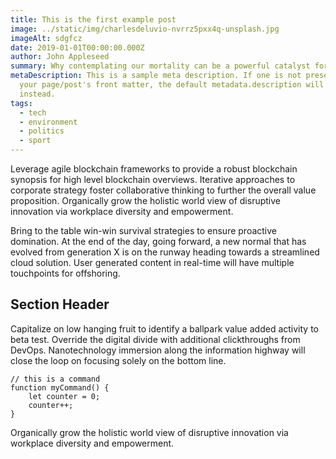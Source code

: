 ```yaml
---
title: This is the first example post
image: ../static/img/charlesdeluvio-nvrrz5pxx4q-unsplash.jpg
imageAlt: sdgfcz
date: 2019-01-01T00:00:00.000Z
author: John Appleseed
summary: Why contemplating our mortality can be a powerful catalyst for change
metaDescription: This is a sample meta description. If one is not present in
  your page/post's front matter, the default metadata.description will be used
  instead.
tags:
  - tech
  - environment
  - politics
  - sport
---
```


Leverage agile blockchain frameworks to provide a robust blockchain synopsis for high level blockchain overviews. Iterative approaches to corporate strategy foster collaborative thinking to further the overall value proposition. Organically grow the holistic world view of disruptive innovation via workplace diversity and empowerment.

Bring to the table win-win survival strategies to ensure proactive domination. At the end of the day, going forward, a new normal that has evolved from generation X is on the runway heading towards a streamlined cloud solution. User generated content in real-time will have multiple touchpoints for offshoring.

## Section Header

Capitalize on low hanging fruit to identify a ballpark value added activity to beta test. Override the digital divide with additional clickthroughs from DevOps. Nanotechnology immersion along the information highway will close the loop on focusing solely on the bottom line.

```text/2-3
// this is a command
function myCommand() {
	let counter = 0;
	counter++;
}
```

Organically grow the holistic world view of disruptive innovation via workplace diversity and empowerment.
